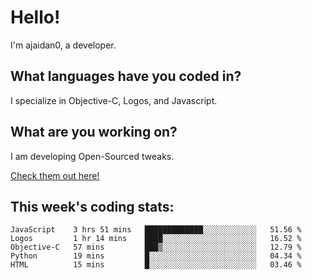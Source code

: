 # Hello!

I'm ajaidan0, a developer. 

## What languages have you coded in?

I specialize in Objective-C, Logos, and Javascript.

## What are you working on?

I am developing Open-Sourced tweaks.

[Check them out here!](https://github.com/ajaidan0/open-sourced-tweaks)

## This week's coding stats:
<!--START_SECTION:waka-->
```text
JavaScript    3 hrs 51 mins   █████████████░░░░░░░░░░░░   51.56 % 
Logos         1 hr 14 mins    ████░░░░░░░░░░░░░░░░░░░░░   16.52 % 
Objective-C   57 mins         ███▒░░░░░░░░░░░░░░░░░░░░░   12.79 % 
Python        19 mins         █░░░░░░░░░░░░░░░░░░░░░░░░   04.34 % 
HTML          15 mins         █░░░░░░░░░░░░░░░░░░░░░░░░   03.46 % 
```
<!--END_SECTION:waka-->
